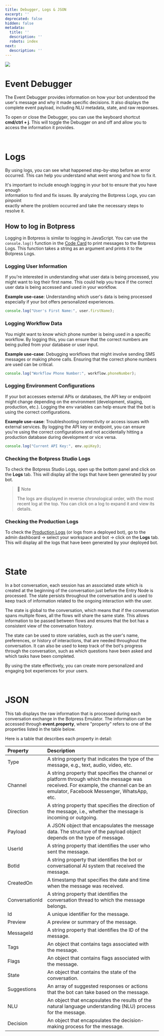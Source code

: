 ```yaml
---
title: Debugger, Logs & JSON
excerpt: ''
deprecated: false
hidden: false
metadata:
  title: ''
  description: ''
  robots: index
next:
  description: ''
---
```

![](https://files.readme.io/23ea724-image.png)

# Event Debugger

The Event Debugger provides information on how your bot understood the user's message and why it made specific decisions. It also displays the complete event payload, including NLU metadata, state, and raw responses.

To open or close the Debugger, you can use the keyboard shortcut **cmd/ctrl + j**. This will toggle the Debugger on and off and allow you to access the information it provides.

<br />

# Logs

By using logs, you can see what happened step-by-step before an error occurred. This can help you understand what went wrong and how to fix it.

It's important to include enough logging in your bot to ensure that you have enough  
information to find and fix issues. By analyzing the Botpress Logs, you can pinpoint  
exactly where the problem occurred and take the necessary steps to resolve it.

## How to log in Botpress

Logging in Botpress is similar to logging in JavaScript. You can use the `console.log()` function in the [Code Card](../docs/execute-code) to print messages to the Botpress Logs. This function takes a string as an argument and prints it to the Botpress Logs.

### Logging User Information

If you're interested in understanding what user data is being processed, you might want to log their first name. This could help you trace if the correct user data is being accessed and used in your workflow.

**Example use-case**: Understanding which user's data is being processed especially if your bot offers personalized experiences.

```javascript
console.log("User's First Name:", user.firstName);
```

### Logging Workflow Data

You might want to know which phone number is being used in a specific workflow. By logging this, you can ensure that the correct numbers are being pulled from your database or user input.

**Example use-case**: Debugging workflows that might involve sending SMS messages or making phone calls. Ensuring that the correct phone numbers are used can be critical.

```javascript
console.log("Workflow Phone Number:", workflow.phoneNumber);
```

### Logging Environment Configurations

If your bot accesses external APIs or databases, the API key or endpoint might change depending on the environment (development, staging, production, etc.). Logging the env variables can help ensure that the bot is using the correct configurations.

**Example use-case**: Troubleshooting connectivity or access issues with external services. By logging the API key or endpoint, you can ensure you're using the correct configurations and not accidentally hitting a production database during development or vice versa.

```javascript
console.log("Current API Key:", env.apiKey);
```

### Checking the Botpress Studio Logs

To check the Botpress Studio Logs, open up the bottom panel and click on the **Logs** tab. This will display all the logs that have been generated by your bot.

> 📘 Note
> 
> The logs are displayed in reverse chronological order, with the most recent log at the top. You can click on a log to expand it and view its details.

### Checking the Production Logs

To check the [Production Logs](../docs/admin-logs) (or logs from a deployed bot), go to the admin dashboard -> select your workspace and bot -> click on the **Logs** tab. This will display all the logs that have been generated by your deployed bot. 

<br />

# State

In a bot conversation, each session has an associated state which is created at the beginning of the conversation just before the Entry Node is processed. The state persists throughout the conversation and is used to keep track of information related to the ongoing interaction with the user.

The state is global to the conversation, which means that if the conversation spans multiple flows, all the flows will share the same state. This allows information to be passed between flows and ensures that the bot has a consistent view of the conversation history.

The state can be used to store variables, such as the user's name, preferences, or history of interactions, that are needed throughout the conversation. It can also be used to keep track of the bot's progress through the conversation, such as which questions have been asked and which tasks have been completed.

By using the state effectively, you can create more personalized and engaging bot experiences for your users.

<br />

# JSON

This tab displays the raw information that is processed during each conversation exchange in the Botpress Emulator. The information can be accessed through **event.property**, where "property" refers to one of the properties listed in the table below.

Here is a table that describes each property in detail:

| Property       | Description                                                                                                                                                                      |
| :------------- | :------------------------------------------------------------------------------------------------------------------------------------------------------------------------------- |
| Type           | A string property that indicates the type of the message, e.g., text, audio, video, etc.                                                                                         |
| Channel        | A string property that specifies the channel or platform through which the message was received. For example, the channel can be an emulator, Facebook Messenger, WhatsApp, etc. |
| Direction      | A string property that specifies the direction of the message, i.e., whether the message is incoming or outgoing.                                                                |
| Payload        | A JSON object that encapsulates the message data. The structure of the payload object depends on the type of message.                                                            |
| UserId         | A string property that identifies the user who sent the message.                                                                                                                 |
| BotId          | A string property that identifies the bot or conversational AI system that received the message.                                                                                 |
| CreatedOn      | A timestamp that specifies the date and time when the message was received.                                                                                                      |
| ConversationId | A string property that identifies the conversation thread to which the message belongs.                                                                                          |
| Id             | A unique identifier for the message.                                                                                                                                             |
| Preview        | A preview or summary of the message.                                                                                                                                             |
| MessageId      | A string property that identifies the ID of the message.                                                                                                                         |
| Tags           | An object that contains tags associated with the message.                                                                                                                        |
| Flags          | An object that contains flags associated with the message.                                                                                                                       |
| State          | An object that contains the state of the conversation.                                                                                                                           |
| Suggestions    | An array of suggested responses or actions that the bot can take based on the message.                                                                                           |
| NLU            | An object that encapsulates the results of the natural language understanding (NLU) process for the message.                                                                     |
| Decision       | An object that encapsulates the decision-making process for the message.                                                                                                         |